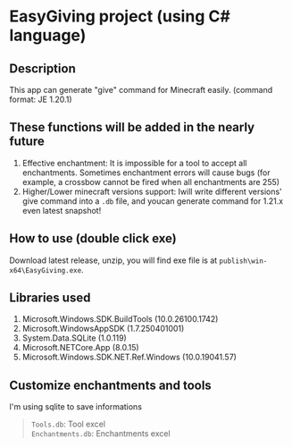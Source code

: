 # EasyGiving project (using C# language)
## Description
This app can generate "give" command for Minecraft easily. (command format: JE 1.20.1)  

## These functions will be added in the nearly future
1. Effective enchantment: It is impossible for a tool to accept all enchantments. Sometimes enchantment errors will cause bugs (for example, a crossbow cannot be fired when all enchantments are 255)  
2. Higher/Lower minecraft versions support: Iwill write different versions' give command into a `.db` file, and youcan generate command for 1.21.x even latest snapshot!  

## How to use (double click exe)
Download latest release, unzip, you will find exe file is at `publish\win-x64\EasyGiving.exe`.  

## Libraries used
1. Microsoft.Windows.SDK.BuildTools (10.0.26100.1742)  
2. Microsoft.WindowsAppSDK (1.7.250401001)  
3. System.Data.SQLite (1.0.119)  
4. Microsoft.NETCore.App (8.0.15)  
5. Microsoft.Windows.SDK.NET.Ref.Windows (10.0.19041.57)  

## Customize enchantments and tools
I'm using sqlite to save informations  
> `Tools.db`: Tool excel  
> `Enchantments.db`: Enchantments excel  